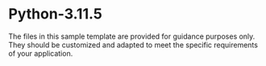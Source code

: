 # Python-3.11.5
The files in this sample template are provided for guidance purposes only. They should be customized and adapted to meet the specific requirements of your application.
